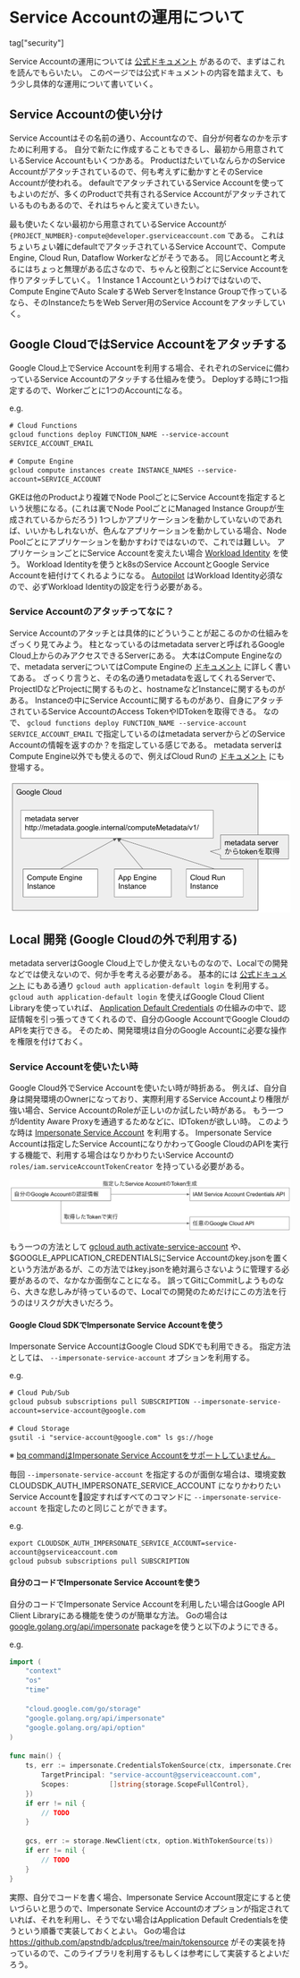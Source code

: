 # Service Accountの運用について

tag["security"]

Service Accountの運用については [公式ドキュメント](https://cloud.google.com/iam/docs/best-practices-for-using-and-managing-service-accounts?hl=en) があるので、まずはこれを読んでもらいたい。
このページでは公式ドキュメントの内容を踏まえて、もう少し具体的な運用について書いていく。

## Service Accountの使い分け

Service Accountはその名前の通り、Accountなので、自分が何者なのかを示すために利用する。
自分で新たに作成することもできるし、最初から用意されているService Accountもいくつかある。
ProductはたいていなんらかのService Accountがアタッチされているので、何も考えずに動かすとそのService Accountが使われる。
defaultでアタッチされているService Accountを使ってもよいのだが、多くのProductで共有されるService Accountがアタッチされているものもあるので、それはちゃんと変えていきたい。

最も使いたくない最初から用意されているService Accountが `{PROJECT_NUMBER}-compute@developer.gserviceaccount.com` である。
これはちょいちょい雑にdefaultでアタッチされているService Accountで、Compute Engine, Cloud Run, Dataflow Workerなどがそうである。
同じAccountと考えるにはちょっと無理がある広さなので、ちゃんと役割ごとにService Accountを作りアタッチしていく。
1 Instance 1 Accountというわけではないので、Compute EngineでAuto ScaleするWeb ServerをInstance Groupで作っているなら、そのInstanceたちをWeb Server用のService Accountをアタッチしていく。

## Google CloudではService Accountをアタッチする

Google Cloud上でService Accountを利用する場合、それぞれのServiceに備わっているService Accountのアタッチする仕組みを使う。
Deployする時に1つ指定するので、Workerごとに1つのAccountになる。

e.g.

```
# Cloud Functions
gcloud functions deploy FUNCTION_NAME --service-account SERVICE_ACCOUNT_EMAIL

# Compute Engine
gcloud compute instances create INSTANCE_NAMES --service-account=SERVICE_ACCOUNT
```

GKEは他のProductより複雑でNode PoolごとにService Accountを指定するという状態になる。(これは裏でNode PoolごとにManaged Instance Groupが生成されているからだろう)
1つしかアプリケーションを動かしていないのであれば、いいかもしれないが、色んなアプリケーションを動かしている場合、Node Poolごとにアプリケーションを動かすわけではないので、これでは難しい。
アプリケーションごとにService Accountを変えたい場合 [Workload Identity](https://cloud.google.com/kubernetes-engine/docs/how-to/workload-identity) を使う。
Workload Identityを使うとk8sのService AccountとGoogle Service Accountを紐付けてくれるようになる。
[Autopilot](https://cloud.google.com/kubernetes-engine/docs/concepts/autopilot-overview?hl=en) はWorkload Identity必須なので、必ずWorkload Identityの設定を行う必要がある。

### Service Accountのアタッチってなに？

Service Accountのアタッチとは具体的にどういうことが起こるのかの仕組みをざっくり見てみよう。
柱となっているのはmetadata serverと呼ばれるGoogle Cloud上からのみアクセスできるServerにある。
大本はCompute Engineなので、metadata serverについてはCompute Engineの [ドキュメント](https://cloud.google.com/compute/docs/storing-retrieving-metadata?hl=en) に詳しく書いてある。
ざっくり言うと、その名の通りmetadataを返してくれるServerで、ProjectIDなどProjectに関するものと、hostnameなどInstanceに関するものがある。
Instanceの中にService Accountに関するものがあり、自身にアタッチされているService AccountのAccess TokenやIDTokenを取得できる。
なので、 `gcloud functions deploy FUNCTION_NAME --service-account SERVICE_ACCOUNT_EMAIL` で指定しているのはmetadata serverからどのService Accountの情報を返すのか？を指定している感じである。
metadata serverはCompute Engine以外でも使えるので、例えばCloud Runの [ドキュメント](https://cloud.google.com/run/docs/securing/service-identity?hl=en#fetching_identity_and_access_tokens) にも登場する。

![Service Accountのアタッチの仕組み](metadata_server.png "Service Accountのアタッチの仕組み")

## Local 開発 (Google Cloudの外で利用する)

metadata serverはGoogle Cloud上でしか使えないものなので、Localでの開発などでは使えないので、何か手を考える必要がある。
基本的には [公式ドキュメント](https://cloud.google.com/iam/docs/best-practices-for-using-and-managing-service-accounts?hl=en#development) にもある通り `gcloud auth application-default login` を利用する。
`gcloud auth application-default login` を使えばGoogle Cloud Client Libraryを使っていれば、 [Application Default Credentials](https://cloud.google.com/docs/authentication/production?hl=en#automatically) の仕組みの中で、認証情報を引っ張ってきてくれるので、自分のGoogle AccountでGoogle CloudのAPIを実行できる。
そのため、開発環境は自分のGoogle Accountに必要な操作を権限を付けておく。

### Service Accountを使いたい時

Google Cloud外でService Accountを使いたい時が時折ある。
例えば、自分自身は開発環境のOwnerになっており、実際利用するService Accountより権限が強い場合、Service AccountのRoleが正しいのか試したい時がある。
もう一つがIdentity Aware Proxyを通過するためなどに、IDTokenが欲しい時。
このような時は [Impersonate Service Account](https://cloud.google.com/iam/docs/impersonating-service-accounts?hl=en) を利用する。
Impersonate Service Accountは指定したService AccountになりかわってGoogle CloudのAPIを実行する機能で、利用する場合はなりかわりたいService Accountの `roles/iam.serviceAccountTokenCreator` を持っている必要がある。

![Impersonate Service Account](impersonate_service_account.png "Impersonate Service Account")

もう一つの方法として [gcloud auth activate-service-account](https://cloud.google.com/sdk/gcloud/reference/auth/activate-service-account?hl=en) や、$GOOGLE_APPLICATION_CREDENTIALSにService Accountのkey.jsonを置くという方法があるが、この方法ではkey.jsonを絶対漏らさないように管理する必要があるので、なかなか面倒なことになる。
誤ってGitにCommitしようものなら、大きな悲しみが待っているので、Localでの開発のためだけにこの方法を行うのはリスクが大きいだろう。

#### Google Cloud SDKでImpersonate Service Accountを使う

Impersonate Service AccountはGoogle Cloud SDKでも利用できる。
指定方法としては、 `--impersonate-service-account` オプションを利用する。

e.g.

```
# Cloud Pub/Sub
gcloud pubsub subscriptions pull SUBSCRIPTION --impersonate-service-account=service-account@google.com

# Cloud Storage
gsutil -i "service-account@google.com" ls gs://hoge
```

※ [bq commandはImpersonate Service Accountをサポートしていません。](https://issuetracker.google.com/issues/155842998)

毎回 `--impersonate-service-account` を指定するのが面倒な場合は、環境変数 CLOUDSDK_AUTH_IMPERSONATE_SERVICE_ACCOUNT になりかわりたいService Accountを設定すればすべてのコマンドに `--impersonate-service-account` を指定したのと同じことができます。

e.g.

```
export CLOUDSDK_AUTH_IMPERSONATE_SERVICE_ACCOUNT=service-account@gserviceaccount.com
gcloud pubsub subscriptions pull SUBSCRIPTION
```

#### 自分のコードでImpersonate Service Accountを使う

自分のコードでImpersonate Service Accountを利用したい場合はGoogle API Client Libraryにある機能を使うのが簡単な方法。
Goの場合は [google.golang.org/api/impersonate](https://pkg.go.dev/google.golang.org/api/impersonate) packageを使うと以下のようにできる。

e.g.

``` Go
import (
    "context"
    "os"
    "time"

    "cloud.google.com/go/storage"
    "google.golang.org/api/impersonate"
    "google.golang.org/api/option"
)

func main() {
    ts, err := impersonate.CredentialsTokenSource(ctx, impersonate.CredentialsConfig{
        TargetPrincipal: "service-account@gserviceaccount.com",
        Scopes:          []string{storage.ScopeFullControl},
    })
    if err != nil {
        // TODO
    }
    
    gcs, err := storage.NewClient(ctx, option.WithTokenSource(ts))
    if err != nil {
        // TODO
    }
}
```

実際、自分でコードを書く場合、Impersonate Service Account限定にすると使いづらいと思うので、Impersonate Service Accountのオプションが指定されていれば、それを利用し、そうでない場合はApplication Default Credentialsを使うという順番で実装しておくとよい。
Goの場合は https://github.com/apstndb/adcplus/tree/main/tokensource がその実装を持っているので、このライブラリを利用するもしくは参考にして実装するとよいだろう。